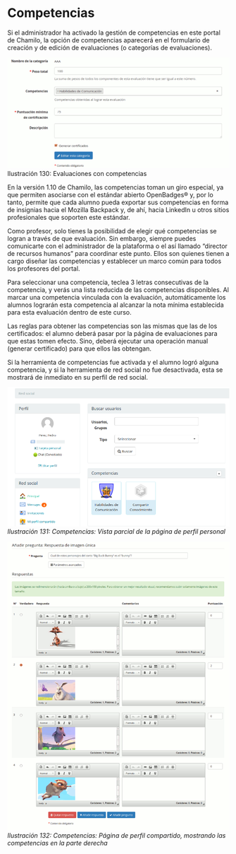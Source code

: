 # Competencias

Si el administrador ha activado la gestión de competencias en este portal de Chamilo, la opción de competencias aparecerá en el formulario de creación y de edición de evaluaciones \(o categorías de evaluaciones\).

![](../../.gitbook/assets/image56%20%283%29.png)Ilustración 130: Evaluaciones con competencias

En la versión 1.10 de Chamilo, las competencias toman un giro especial, ya que permiten asociarse con el estándar abierto OpenBadges® y, por lo tanto, permite que cada alumno pueda exportar sus competencias en forma de insignias hacia el Mozilla Backpack y, de ahí, hacia LinkedIn u otros sitios profesionales que soporten este estándar.

Como profesor, solo tienes la posibilidad de elegir qué competencias se logran a través de que evaluación. Sin embargo, siempre puedes comunicarte con el administrador de la plataforma o el así llamado “director de recursos humanos” para coordinar este punto. Ellos son quienes tienen a cargo diseñar las competencias y establecer un marco común para todos los profesores del portal.

Para seleccionar una competencia, teclea 3 letras consecutivas de la competencia, y verás una lista reducida de las competencias disponibles. Al marcar una competencia vinculada con la evaluación, automáticamente los alumnos lograrán esta competencia al alcanzar la nota mínima establecida para esta evaluación dentro de este curso.

Las reglas para obtener las competencias son las mismas que las de los certificados: el alumno deberá pasar por la página de evaluaciones para que estas tomen efecto. Sino, deberá ejecutar una operación manual \(generar certificado\) para que ellos las obtengan.

Si la herramienta de competencias fue activada y el alumno logró alguna competencia, y si la herramienta de red social no fue desactivada, esta se mostrará de inmediato en su perfil de red social.

![](../../.gitbook/assets/image57%20%283%29.png)_Ilustración 131: Competencias: Vista parcial de la página de perfil personal_

![](../../.gitbook/assets/image58%20%283%29.png)_Ilustración 132: Competencias: Página de perfil compartido, mostrando las competencias en la parte derecha_


